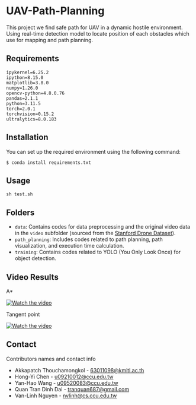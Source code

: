 # UAV-Path-Planning

This project we find safe path for UAV in a dynamic hostile environment. Using real-time detection model to locate position of each obstacles which use for mapping and path planning.

## Requirements
```
ipykernel=6.25.2
ipython=8.15.0
matplotlib=3.8.0
numpy=1.26.0
opencv-python=4.8.0.76
pandas=2.1.1
python=3.11.5
torch=2.0.1
torchvision=0.15.2
ultralytics=8.0.183
```

## Installation

You can set up the required environment using the following command:

```
$ conda install requirements.txt
```

## Usage
```
sh test.sh
```

## Folders

* `data`: Contains codes for data preprocessing and the original video data in the `video` subfolder (sourced from the [Stanford Drone Dataset](https://cvgl.stanford.edu/projects/uav_data/)).
* `path_planning`: Includes codes related to path planning, path visualization, and execution time calculation.
* `training`: Contains codes related to YOLO (You Only Look Once) for object detection.

## Video Results
A*

[![Watch the video](https://img.youtube.com/vi/jSYJiCu5KPU/1.jpg)](https://www.youtube.com/watch?v=jSYJiCu5KPU)

Tangent point

[![Watch the video](https://img.youtube.com/vi/d4k2MfiVOoI/1.jpg)](https://www.youtube.com/watch?v=d4k2MfiVOoI)

## Contact

Contributors names and contact info

* Akkapatch Thouchamongkol - 63011098@kmitl.ac.th
* Hong-Yi Chen - u09210012@ccu.edu.tw
* Yan-Hao Wang - u09520083@ccu.edu.tw
* Quan Tran Dinh Dai - tranquan687@gmail.com
* Van-Linh Nguyen - nvlinh@cs.ccu.edu.tw
